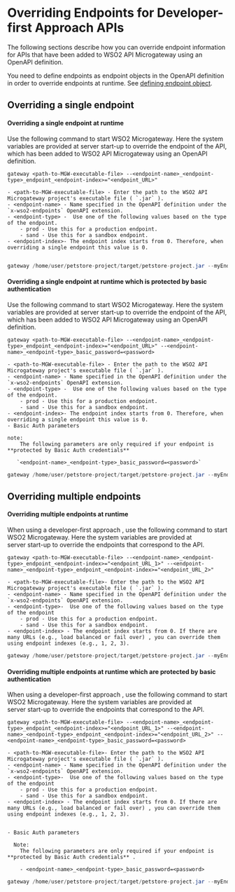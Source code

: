 # Overriding Endpoints for Developer-first Approach APIs

The following sections describe how you can override endpoint information for APIs that have been added to WSO2 API Microgateway using an OpenAPI definition.

You need to define endpoints as endpoint objects in the OpenAPI definition in order to override endpoints at runtime. See [defining endpoint object]({{base_path}}/how-tos/endpoints/defining-endpoints-in-an-openapi-definition/#endpoint-object).

## Overriding a single endpoint

#### Overriding a single endpoint at runtime

Use the following command to start WSO2 Microgateway. Here the system variables are provided at server start-up to override the endpoint of the API, which has been added to WSO2 API Microgateway using an OpenAPI definition.

``` tab="Format"
gateway <path-to-MGW-executable-file> --<endpoint-name>_<endpoint-type>_endpoint_<endpoint-index>="<endpoint_URL>"

- <path-to-MGW-executable-file> - Enter the path to the WSO2 API Microgateway project's executable file ( `.jar` ).
- <endpoint-name> - Name specified in the OpenAPI definition under the `x-wso2-endpoints` OpenAPI extension.
- <endpoint-type> -  Use one of the following values based on the type of the endpoint.
    - prod - Use this for a production endpoint.
    - sand - Use this for a sandbox endpoint.
- <endpoint-index>- The endpoint index starts from 0. Therefore, when overriding a single endpoint this value is 0.


```

``` java tab="Example"
gateway /home/user/petstore-project/target/petstore-project.jar --myEndpoint_prod_endpoint_0="http://wso2.com" 
```



#### Overriding a single endpoint at runtime which is protected by basic authentication

Use the following command to start WSO2 Microgateway. Here the system variables are provided at server start-up to override the endpoint of the API, which has been added to WSO2 API Microgateway using an OpenAPI definition.

``` tab="Format"
gateway <path-to-MGW-executable-file> --<endpoint-name>_<endpoint-type>_endpoint_<endpoint-index>="<endpoint_URL>" --<endpoint-name>_<endpoint-type>_basic_password=<password> 

- <path-to-MGW-executable-file> - Enter the path to the WSO2 API Microgateway project's executable file ( `.jar` ).
- <endpoint-name> - Name specified in the OpenAPI definition under the `x-wso2-endpoints` OpenAPI extension.
- <endpoint-type> -  Use one of the following values based on the type of the endpoint.
    - prod - Use this for a production endpoint.
    - sand - Use this for a sandbox endpoint.
- <endpoint-index>- The endpoint index starts from 0. Therefore, when overriding a single endpoint this value is 0.
- Basic Auth parameters

note:
    The following parameters are only required if your endpoint is **protected by Basic Auth credentials** 
    
   `<endpoint-name>_<endpoint-type>_basic_password=<password>`
```

``` java tab="Example"
gateway /home/user/petstore-project/target/petstore-project.jar --myEndpoint_prod_endpoint_0="http://wso2.com" --myEndpoint_prod_basic_password=123456 
```


## Overriding multiple endpoints


#### Overriding multiple endpoints at runtime

When using a developer-first approach , use the following command to start WSO2 Microgateway. Here the system variables are provided at server start-up to override the endpoints that correspond to the API.

``` tab="Format"
gateway <path-to-MGW-executable-file> --<endpoint-name>_<endpoint-type>_endpoint_<endpoint-index>="<endpoint_URL_1>" --<endpoint-name>_<endpoint-type>_endpoint_<endpoint-index>="<endpoint_URL_2>"

- <path-to-MGW-executable-file>- Enter the path to the WSO2 API Microgateway project's executable file ( `.jar` ).
- <endpoint-name> - Name specified in the OpenAPI definition under the `x-wso2-endpoints` OpenAPI extension.
- <endpoint-type>-  Use one of the following values based on the type of the endpoint
    - prod - Use this for a production endpoint.
    - sand - Use this for a sandbox endpoint.
- <endpoint-index> - The endpoint index starts from 0. If there are many URLs (e.g., load balanced or fail over) , you can override them using endpoint indexes (e.g., 1, 2, 3).

```

``` java tab="Example"
gateway /home/user/petstore-project/target/petstore-project.jar --myEndpoint_prod_endpoint_0="http://wso2.com" --myEndpoint_prod_endpoint_1="http://wso2.support.com" 
```



#### Overriding multiple endpoints at runtime which are protected by basic authentication

When using a developer-first approach , use the following command to start WSO2 Microgateway. Here the system variables are provided at server start-up to override the endpoints that correspond to the API.

``` tab="Format"
gateway <path-to-MGW-executable-file> --<endpoint-name>_<endpoint-type>_endpoint_<endpoint-index>="<endpoint_URL_1>" --<endpoint-name>_<endpoint-type>_endpoint_<endpoint-index>="<endpoint_URL_2>" --<endpoint-name>_<endpoint-type>_basic_password=<password> 

- <path-to-MGW-executable-file>- Enter the path to the WSO2 API Microgateway project's executable file ( `.jar` ).
- <endpoint-name> - Name specified in the OpenAPI definition under the `x-wso2-endpoints` OpenAPI extension.
- <endpoint-type>-  Use one of the following values based on the type of the endpoint
    - prod - Use this for a production endpoint.
    - sand - Use this for a sandbox endpoint.
- <endpoint-index> - The endpoint index starts from 0. If there are many URLs (e.g., load balanced or fail over) , you can override them using endpoint indexes (e.g., 1, 2, 3).


- Basic Auth parameters

  Note:  
    The following parameters are only required if your endpoint is **protected by Basic Auth credentials** .

    - <endpoint-name>_<endpoint-type>_basic_password=<password>
```

``` java tab="Example"
gateway /home/user/petstore-project/target/petstore-project.jar --myEndpoint_prod_endpoint_0="http://wso2.com" --myEndpoint_prod_endpoint_1="http://wso2.support.com" --myEndpoint_prod_basic_password=123456 
```

